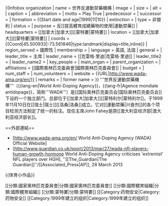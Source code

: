 {{Infobox organization
| name                = 世界反運動禁藥機構
| image               = 
| size                =
| alt                 =
| caption             =
| abbreviation        =
| motto               = Play True
| predecessor         =
| successor           =
| formation           = {{Start date and age|1999|11|10}}
| extinction          =
| type                = 非營利
| status              =
| purpose             = 反[[提高體育成績藥物的使用|運動禁藥]]
| headquarters        = [[加拿大|加拿大]][[蒙特婁|蒙特婁]]
| location            = [[加拿大|加拿大]][[蒙特婁|蒙特婁]]
| coords              = {{Coord|45.500933|-73.561846|type:landmark|display=title,inline}}
| region_served       = 國際性
| membership          =
| language            = 英語, 法語
| general             =
| leader_title        = 主席
| leader_name         = [[克雷格·里迪|克雷格·里迪]]
| leader_title2       =
| leader_name2        =
| key_people          =
| main_organ          =
| parent_organization =
| affiliations        = [[國際奧林匹克委員會|國際奧林匹克委員會]]
| budget              =
| num_staff           =
| num_volunteers      =
| website             = {{URL|http://www.wada-ama.org/en/}}
| remarks             =
| former name         =
}}
'''世界反運動禁藥機構'''（{{lang-en|World Anti-Doping Agency}}，{{lang-fr|Agence mondiale antidopage}}，简称'''WADA'''）是[[国际奥林匹克委员会|国际奥林匹克委员会]]下设的一个独立部门。总部位于[[加拿大|加拿大]][[蒙特利尔|蒙特利尔]]。于1999年11月10日在[[瑞士|瑞士]][[洛桑|洛桑]]成立。它对[[運動禁藥|兴奋剂]]的各个项目检测方法制定了统一的标注。现任主席John Fahey是原[[澳大利亚经济部|澳大利亚经济部长]]。

==外部連結==
* [http://www.wada-ama.org/en/ World Anti-Doping Agency (WADA) Official Website]
* [http://www.guardian.co.uk/sport/2013/mar/27/wada-nfl-players-human-growth-hormone  World Anti-Doping Agency criticises 'extremist' NFL players over HGH], ''[[The_Guardian|The Guardian]]''/[[Associated_Press|AP]], 28 March 2013

{{体育小作品}}

[[分類:國家奧林匹克委員會|分類:國家奧林匹克委員會]]
[[分類:國際體育組織|分類:國際體育組織]]
[[分類:蒙特婁|分類:蒙特婁]]
[[Category:药物安全|Category:药物安全]]
[[Category:1999年建立的组织|Category:1999年建立的组织]]